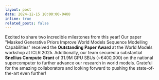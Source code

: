 ```yaml
---
layout: post
date: 2024-12-15 10:00:00-0400
inline: true
related_posts: false
---
```


Excited to share two incredible milestones from this year! Our paper "Masked Generative Priors Improve World Models Sequence Modelling Capabilities" received the **Outstanding Paper Award** at the World Models workshop at ICLR 2025. Additionally, our team secured a substantial **Snellius Compute Grant** of 31.9M GPU SBUs (~€400,000) on the national supercomputer to further advance our research in world models. Grateful for the amazing collaborators and looking forward to pushing the state-of-the-art even further! 
